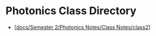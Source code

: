 # Photonics Class Directory
- [[docs/Semester 2/Photonics Notes/Class Notes/class2]]





[//begin]: # "Autogenerated link references for markdown compatibility"
[docs/Semester 2/Photonics Notes/Class Notes/class2]: class2.md "Photonics Lesson 2"
[//end]: # "Autogenerated link references"
